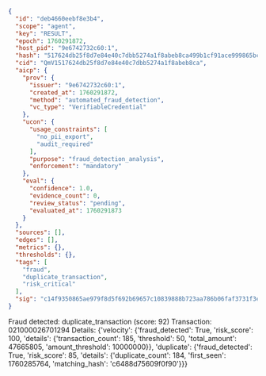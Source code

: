 ```json
{
  "id": "deb4660eebf8e3b4",
  "scope": "agent",
  "key": "RESULT",
  "epoch": 1760291872,
  "host_pid": "9e6742732c60:1",
  "hash": "517624db25f8d7e84e40c7dbb5274a1f8abeb8ca499b1cf91ace999865bcc2a4",
  "cid": "QmV1517624db25f8d7e84e40c7dbb5274a1f8abeb8ca",
  "aicp": {
    "prov": {
      "issuer": "9e6742732c60:1",
      "created_at": 1760291872,
      "method": "automated_fraud_detection",
      "vc_type": "VerifiableCredential"
    },
    "ucon": {
      "usage_constraints": [
        "no_pii_export",
        "audit_required"
      ],
      "purpose": "fraud_detection_analysis",
      "enforcement": "mandatory"
    },
    "eval": {
      "confidence": 1.0,
      "evidence_count": 0,
      "review_status": "pending",
      "evaluated_at": 1760291873
    }
  },
  "sources": [],
  "edges": [],
  "metrics": {},
  "thresholds": {},
  "tags": [
    "fraud",
    "duplicate_transaction",
    "risk_critical"
  ],
  "sig": "c14f9350865ae979f8d5f692b69657c10839888b723aa786b06faf3731f3e31d"
}
```

Fraud detected: duplicate_transaction (score: 92)
Transaction: 021000026701294
Details: {'velocity': {'fraud_detected': True, 'risk_score': 100, 'details': {'transaction_count': 185, 'threshold': 50, 'total_amount': 47665805, 'amount_threshold': 10000000}}, 'duplicate': {'fraud_detected': True, 'risk_score': 85, 'details': {'duplicate_count': 184, 'first_seen': 1760285764, 'matching_hash': 'c6488d75609f0f90'}}}
